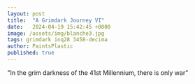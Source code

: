 ```yaml
---
layout: post
title:  "A Grimdark Journey VI"
date:   2024-04-19 15:42:45 +0000
image: /assets/img/blanche3.jpg
tags: grimdark inq28 3458-decima
author: PaintsPlastic
published: true
---
```


"In the grim darkness of the 41st Millennium, there is only war"

